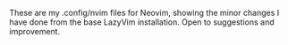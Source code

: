 These are my .config/nvim files for Neovim, showing the minor changes I have done from the base LazyVim installation. Open to suggestions and improvement.
